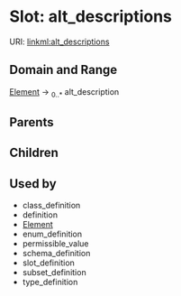 
# Slot: alt_descriptions




URI: [linkml:alt_descriptions](https://w3id.org/linkml/alt_descriptions)


## Domain and Range

[Element](Element.md) &#8594;  <sub>0..\*</sub> alt_description

## Parents


## Children


## Used by

 * class_definition
 * definition
 * [Element](Element.md)
 * enum_definition
 * permissible_value
 * schema_definition
 * slot_definition
 * subset_definition
 * type_definition

